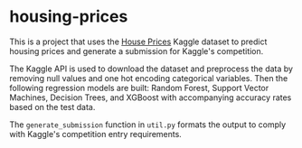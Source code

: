 # housing-prices

This is a project that uses the [House Prices](https://www.kaggle.com/competitions/house-prices-advanced-regression-techniques) Kaggle dataset to predict housing prices and generate a submission for Kaggle's competition.

The Kaggle API is used to download the dataset and preprocess the data by removing null values and one hot encoding categorical variables. Then the following regression models are built: Random Forest, Support Vector Machines, Decision Trees, and XGBoost with accompanying accuracy rates based on the test data.

The ```generate_submission``` function in ```util.py``` formats the output to comply with Kaggle's competition entry requirements.